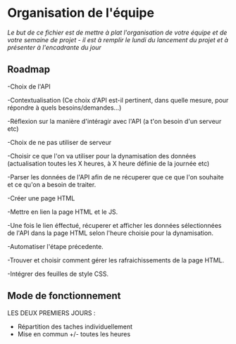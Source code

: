 # Organisation de l'équipe

*Le but de ce fichier est de mettre à plat l'organisation de votre équipe et de votre semaine de projet - il est à remplir le lundi du lancement du projet et à présenter à l'encadrante du jour*

## Roadmap

-Choix de l'API

-Contextualisation (Ce choix d'API est-il pertinent, dans quelle mesure, pour répondre à quels besoins/demandes...)
 
-Réflexion sur la manière d'intéragir avec l'API (a t'on besoin d'un serveur etc)

-Choix de ne pas utiliser de serveur

-Choisir ce que l'on va utiliser pour la dynamisation des données (actualisation toutes les X heures, à X heure définie de la journée etc)

-Parser les données de l'API afin de ne récuperer que ce que l'on souhaite et ce qu'on a besoin de traiter.

-Créer une page HTML

-Mettre en lien la page HTML et le JS.

-Une fois le lien éffectué, récuperer et afficher les données sélectionnées de l'API dans la page HTML selon l'heure choisie pour la dynamisation.

-Automatiser l'étape précedente.

-Trouver et choisir comment gérer les rafraichissements de la page HTML.

-Intégrer des feuilles de style CSS.


## Mode de fonctionnement 

LES DEUX PREMIERS JOURS :
- Répartition des taches individuellement
- Mise en commun +/- toutes les heures
